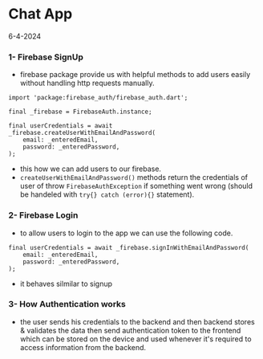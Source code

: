# Chat App
6-4-2024

### 1- Firebase SignUp
* firebase package provide us with helpful methods to add users easily without handling http requests manually.
```
import 'package:firebase_auth/firebase_auth.dart';

final _firebase = FirebaseAuth.instance;

final userCredentials = await _firebase.createUserWithEmailAndPassword(
    email: _enteredEmail,
    password: _enteredPassword,
);
```
* this how we can add users to our firebase.
* `createUserWithEmailAndPassword()` methods return the credentials of user of throw `FirebaseAuthException` if something went wrong (should be handeled with `try{} catch (error){}` statement).

### 2- Firebase Login
* to allow users to login to the app we can use the following code.
```
final userCredentials = await _firebase.signInWithEmailAndPassword(
    email: _enteredEmail,
    password: _enteredPassword,
);
```
* it behaves silmilar to signup

### 3- How Authentication works
* the user sends his credentials to the backend and then backend stores & validates the data then send authentication token to the frontend which can be stored on the device and used whenever it's required to access information from the backend.
